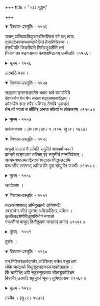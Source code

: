 +++
title = "०३८ युद्धम्"

+++



<details open><summary>विश्वास-प्रस्तुतिः - १५५६</summary>

राजन् वाजिपदातिकुञ्जरशिरश्छिन्नं रणे यत् त्वया  
नृत्यद्योधकबन्धकण्ठमिलितं तेनारिवीरव्रजः ।  
हेरम्बीयति किन्नरीयति शिरोराहूयतीति क्षणं  
निर्माणं तव बङ्गनायक कथापाण्डित्यम् उन्मीलति ॥१५५६॥
</details>

<details><summary>मूलम् - १५५६</summary>

राजन् वाजिपदातिकुञ्जरशिरश्छिन्नं रणे यत् त्वया  
नृत्यद्योधकबन्धकण्ठमिलितं तेनारिवीरव्रजः ।  
हेरम्बीयति किन्नरीयति शिरोराहूयतीति क्षणं  
निर्माणं तव बङ्गनायक कथापाण्डित्यम् उन्मीलति ॥१५५६॥
</details>


उदयादित्यस्य ।  



<details open><summary>विश्वास-प्रस्तुतिः - १५५७</summary>

सङ्ग्रामाङ्गणसङ्गतेन भवता चापे समारोपिते  
देवाकर्णय येन येन सहसा यद्यत्समासादितम् ।  
कोदण्डेन शराः शरैर् अशिरस् तेनापि भूमण्डलं  
तेन त्वं भवता च कीर्तिर् अनघा कीर्त्या च लोकत्रयम् ॥१५५७॥
</details>

<details><summary>मूलम् - १५५७</summary>

सङ्ग्रामाङ्गणसङ्गतेन भवता चापे समारोपिते  
देवाकर्णय येन येन सहसा यद्यत्समासादितम् ।  
कोदण्डेन शराः शरैर् अशिरस् तेनापि भूमण्डलं  
तेन त्वं भवता च कीर्तिर् अनघा कीर्त्या च लोकत्रयम् ॥१५५७॥
</details>


कर्कराजस्य । (स।क।आ। १।११५, सु।र। १४०७)  



<details open><summary>विश्वास-प्रस्तुतिः - १५५८</summary>

शत्रूणां कालरात्रौ समिति समुदिते बाणवर्षान्धकारे  
प्राग्भारे खड्गधारां सरितम् इव समुत्तीर्य मग्नारिवंशाम् ।  
अन्योन्याघातमत्तद्विरदघनघटादन्तविद्युच्छटाभिः  
पश्यन्तीयं समन्ताद् अभिसरति मुदा सांयुगीनं जयश्रीः ॥१५५८॥
</details>

<details><summary>मूलम् - १५५८</summary>

शत्रूणां कालरात्रौ समिति समुदिते बाणवर्षान्धकारे  
प्राग्भारे खड्गधारां सरितम् इव समुत्तीर्य मग्नारिवंशाम् ।  
अन्योन्याघातमत्तद्विरदघनघटादन्तविद्युच्छटाभिः  
पश्यन्तीयं समन्ताद् अभिसरति मुदा सांयुगीनं जयश्रीः ॥१५५८॥
</details>


जयदेवस्य ।  



<details open><summary>विश्वास-प्रस्तुतिः - १५५९</summary>

यदस्त्रव्यापाराद् अभिमुखहतैः क्षत्रियभटैः   
स्वसत्त्वेन क्रीतं भुवनम् अभिसर्पद्भिर् अभितः ।  
कृतच्छिद्रश्रेणीविधुरपरिभोगं भगवतो  
गभस्तीनां पत्युस् तितौतुलनां मण्डलम् अगात् ॥१५५९॥
</details>

<details><summary>मूलम् - १५५९</summary>

यदस्त्रव्यापाराद् अभिमुखहतैः क्षत्रियभटैः   
स्वसत्त्वेन क्रीतं भुवनम् अभिसर्पद्भिर् अभितः ।  
कृतच्छिद्रश्रेणीविधुरपरिभोगं भगवतो  
गभस्तीनां पत्युस् तितौतुलनां मण्डलम् अगात् ॥१५५९॥
</details>


मुरारेः ।  



<details open><summary>विश्वास-प्रस्तुतिः - १५६०</summary>

यन् निस्त्रिंशहतोद्गतैर् अरिशिरश् चक्रैर् बभूव क्षणं  
लोके चान्द्रमसे विधुन्तुदघटावस्कन्दकोलाहलः ।  
किं चामीभिर् अपि स्फुरन्मुखतया शीतांशुकोटिभ्रमं  
बिभ्राणैर् उदपादि राहुभुवने भूयान् सुभिक्षोत्सवः ॥१५६०॥
</details>

<details><summary>मूलम् - १५६०</summary>

यन् निस्त्रिंशहतोद्गतैर् अरिशिरश् चक्रैर् बभूव क्षणं  
लोके चान्द्रमसे विधुन्तुदघटावस्कन्दकोलाहलः ।  
किं चामीभिर् अपि स्फुरन्मुखतया शीतांशुकोटिभ्रमं  
बिभ्राणैर् उदपादि राहुभुवने भूयान् सुभिक्षोत्सवः ॥१५६०॥
</details>


तस्यैव । (सु।र। १५७०)  

